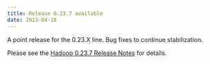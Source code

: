```yaml
---
title: Release 0.23.7 available
date: 2013-04-18
---
```

<!---
  Licensed under the Apache License, Version 2.0 (the "License");
  you may not use this file except in compliance with the License.
  You may obtain a copy of the License at

   http://www.apache.org/licenses/LICENSE-2.0

  Unless required by applicable law or agreed to in writing, software
  distributed under the License is distributed on an "AS IS" BASIS,
  WITHOUT WARRANTIES OR CONDITIONS OF ANY KIND, either express or implied.
  See the License for the specific language governing permissions and
  limitations under the License. See accompanying LICENSE file.
-->

A point release for the 0.23.X line. Bug fixes to continue
stabilization.

Please see the [Hadoop 0.23.7 Release
Notes](https://hadoop.apache.org/docs/r0.23.7/hadoop-project-dist/hadoop-common/releasenotes.html)
for details.

